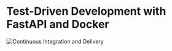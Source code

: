 # Test-Driven Development with FastAPI and Docker

![Continuous Integration and Delivery](https://github.com/matslangoh/fastapi-tdd-docker/workflows/Continuous%20Integration%20and%20Delivery/badge.svg?branch=main)
